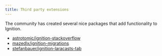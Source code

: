 ```yaml
---
title: Third party extensions
---
```


The community has created several nice packages that add functionality to Ignition.

- [astrotomic/ignition-stackoverflow](https://github.com/Astrotomic/ignition-stackoverflow)
- [mazedlx/ignition-migrations](https://github.com/mazedlx/ignition-migrations)
- [stefanbauer/ignition-laracasts-tab](https://github.com/stefanbauer/ignition-laracasts-tab)
